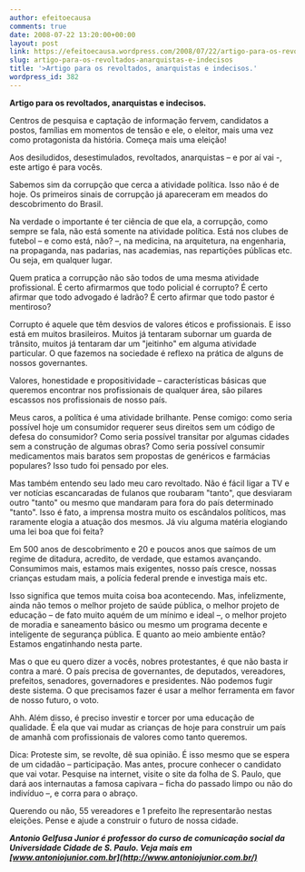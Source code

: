 ```yaml
---
author: efeitoecausa
comments: true
date: 2008-07-22 13:20:00+00:00
layout: post
link: https://efeitoecausa.wordpress.com/2008/07/22/artigo-para-os-revoltados-anarquistas-e-indecisos/
slug: artigo-para-os-revoltados-anarquistas-e-indecisos
title: '>Artigo para os revoltados, anarquistas e indecisos.'
wordpress_id: 382
---
```


>

**Artigo para os revoltados, anarquistas e indecisos.**

 

Centros de pesquisa e captação de informação fervem, candidatos a postos, famílias em momentos de tensão e ele, o eleitor, mais uma vez como protagonista da história. Começa mais uma eleição!

 

Aos desiludidos, desestimulados, revoltados, anarquistas – e por aí vai -, este artigo é para vocês.

 

Sabemos sim da corrupção que cerca a atividade política. Isso não é de hoje. Os primeiros sinais de corrupção já apareceram em meados do descobrimento do Brasil.

 

Na verdade o importante é ter ciência de que ela, a corrupção, como sempre se fala, não está somente na atividade política. Está nos clubes de futebol – e como está, não? –, na medicina, na arquitetura, na engenharia, na propaganda, nas padarias, nas academias, nas repartições públicas etc. Ou seja, em qualquer lugar.

 

Quem pratica a corrupção não são todos de uma mesma atividade profissional. É certo afirmarmos que todo policial é corrupto? É certo afirmar que todo advogado é ladrão? É certo afirmar que todo pastor é mentiroso?

 

Corrupto é aquele que têm desvios de valores éticos e profissionais. E isso está em muitos brasileiros. Muitos já tentaram subornar um guarda de trânsito, muitos já tentaram dar um "jeitinho" em alguma atividade particular. O que fazemos na sociedade é reflexo na prática de alguns de nossos governantes.

 

Valores, honestidade e propositividade – características básicas que queremos encontrar nos profissionais de qualquer área, são pilares escassos nos profissionais de nosso país.

 

Meus caros, a política é uma atividade brilhante. Pense comigo: como seria possível hoje um consumidor requerer seus direitos sem um código de defesa do consumidor? Como seria possível transitar por algumas cidades sem a construção de algumas obras? Como seria possível consumir medicamentos mais baratos sem propostas de genéricos e farmácias populares? Isso tudo foi pensado por eles.

 

Mas também entendo seu lado meu caro revoltado. Não é fácil ligar a TV e ver notícias escancaradas de fulanos que roubaram "tanto", que desviaram outro "tanto" ou mesmo que mandaram para fora do país determinado "tanto". Isso é fato, a imprensa mostra muito os escândalos políticos, mas raramente elogia a atuação dos mesmos. Já viu alguma matéria elogiando uma lei boa que foi feita?

 

Em 500 anos de descobrimento e 20 e poucos anos que saímos de um regime de ditadura, acredito, de verdade, que estamos avançando. Consumimos mais, estamos mais exigentes, nosso país cresce, nossas crianças estudam mais, a polícia federal prende e investiga mais etc.

 

Isso significa que temos muita coisa boa acontecendo. Mas, infelizmente, ainda não temos o melhor projeto de saúde pública, o melhor projeto de educação – de fato muito aquém de um mínimo e ideal –, o melhor projeto de moradia e saneamento básico ou mesmo um programa decente e inteligente de segurança pública. E quanto ao meio ambiente então? Estamos engatinhando nesta parte.

 

Mas o que eu quero dizer a vocês, nobres protestantes, é que não basta ir contra a maré. O país precisa de governantes, de deputados, vereadores, prefeitos, senadores, governadores e presidentes. Não podemos fugir deste sistema. O que precisamos fazer é usar a melhor ferramenta em favor de nosso futuro, o voto.

 

Ahh. Além disso, é preciso investir e torcer por uma educação de qualidade. É ela que vai mudar as crianças de hoje para construir um país de amanhã com profissionais de valores como tanto queremos.

 

Dica: Proteste sim, se revolte, dê sua opinião. É isso mesmo que se espera de um cidadão – participação. Mas antes, procure conhecer o candidato que vai votar. Pesquise na internet, visite o site da folha de S. Paulo, que dará aos internautas a famosa capivara – ficha do passado limpo ou não do indivíduo –, e corra para o abraço. 

 

Querendo ou não, 55 vereadores e 1 prefeito lhe representarão nestas eleições. Pense e ajude a construir o futuro de nossa cidade. 

 

**_Antonio Gelfusa Junior é professor do curso de comunicação social da Universidade Cidade de S. Paulo. Veja mais em [www.antoniojunior.com.br](http://www.antoniojunior.com.br/)_**
